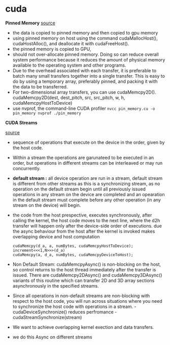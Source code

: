 # cuda

**Pinned Memory**
[source](https://developer.nvidia.com/blog/how-optimize-data-transfers-cuda-cc/)
*   the data is copied to pinned memory and then copied to gpu memory
*   using pinned memory on host using the command cudaMallocHost(),  cudaHostAlloc(), and deallocate it with cudaFreeHost(). 
*   the pinned memory is copied to GPU, 
*   should not over-allocate pinned memory. Doing so can reduce overall system performance because it reduces the amount of physical memory available to the operating system and other programs.
*   Due to the overhead associated with each transfer, it is preferable to batch many small transfers together into a single transfer. This is easy to do by using a temporary array, preferably pinned, and packing it with the data to be transferred.
*   For two-dimensional array transfers, you can use cudaMemcpy2D(). cudaMemcpy2D(dest, dest_pitch, src, src_pitch, w, h, cudaMemcpyHostToDevice)
*   use nvprof, the command-line CUDA profiler
        ```
        nvcc pin_memory.cu -o pin_memory
        nvprof ./pin_memory
        ```

**CUDA Streams**

[source](https://developer.nvidia.com/blog/how-overlap-data-transfers-cuda-cc/)

*   sequence of operations that execute on the device in the order, given by the host code.
*   Within a stream the operations are garunateed to be executed in an order, but operations in different streams can be interleaved or may run concurrently.
*   **default stream :** all device operation are run in a stream, default stream is different from other streams as this is a synchronizing stream, as no operation on the default stream begin until all previously issued operations in any stream on the device are completed and an opearation in the default stream must complete before any other operation (in any stream on the device) will begin.

* the code from the host prespective, executes synchronously, after calling the kernel, the host code moves to the next line, where the d2h transfer will happen only after the device-side order of executions. due the async behaviour from the host after the kernel is invoked makes overlapping device and host computation

    ```
    cudaMemcpy(d_a, a, numBytes, cudaMemcpyHostToDevice);
    increment<<<1,N>>>(d_a)
    cudaMemcpy(a, d_a, numBytes, cudaMemcpyDeviceToHost);
    ```

*   Non Default Stream:  cudaMemcpyAsync() is non-blocking on the host, so control returns to the host thread immediately after the transfer is issued. There are cudaMemcpy2DAsync() and cudaMemcpy3DAsync() variants of this routine which can transfer 2D and 3D array sections asynchronously in the specified streams.

*   Since all operations in non-default streams are non-blocking with respect to the host code, you will run across situations where you need to synchronize the host code with operations in a stream.
        - cudaDeviceSynchronize() reduces perfromance
        - cudaStreamSynchronize(stream)

*   We want to achieve overlapping kernel exection and data transfers.

*   we do this Async on different streams









